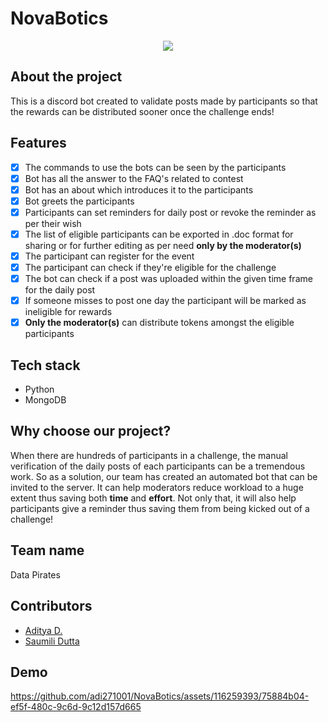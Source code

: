 # NovaBotics

<div align="center">
<img src="https://github.com/adi271001/NovaBotics/assets/116259393/832b698d-f706-4dc5-a928-e788dc15b520">
</div>

## About the project
This is a discord bot created to validate posts made by participants so that the rewards can be distributed sooner once the challenge ends!

## Features

- [x] The commands to use the bots can be seen by the participants
- [x] Bot has all the answer to the FAQ's related to contest
- [x] Bot has an about which introduces it to the participants
- [x] Bot greets the participants
- [x] Participants can set reminders for daily post or revoke the reminder as per their wish
- [x] The list of eligible participants can be exported in .doc format for sharing or for further editing as per need **only by the moderator(s)** 
- [x] The participant can register for the event
- [x] The participant can check if they're eligible for the challenge
- [x] The bot can check if a post was uploaded within the given time frame for the daily post
- [x] If someone misses to post one day the participant will be marked as ineligible for rewards
- [x] **Only the moderator(s)** can distribute tokens amongst the eligible participants

## Tech stack

- Python
- MongoDB

## Why choose our project?

When there are hundreds of participants in a challenge, the manual verification of the daily posts of each participants can be a tremendous work. So as a solution, our team has created an automated bot that can be invited to the server. It can help moderators reduce workload to a huge extent thus saving both **time** and **effort**. Not only that, it will also help participants give a reminder thus saving them from being kicked out of a challenge!

## Team name

Data Pirates

## Contributors

- [Aditya D.](https://github.com/adi271001)
- [Saumili Dutta](https://github.com/aumii01codes)

## Demo

https://github.com/adi271001/NovaBotics/assets/116259393/75884b04-ef5f-480c-9c6d-9c12d157d665
